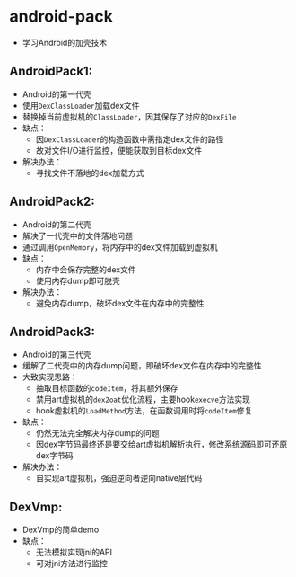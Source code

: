# android-pack
  - 学习Android的加壳技术
## AndroidPack1: 
  - Android的第一代壳
  - 使用`DexClassLoader`加载dex文件
  - 替换掉当前虚拟机的`ClassLoader`，因其保存了对应的`DexFile`
  - 缺点：
    - 因`DexClassLoader`的构造函数中需指定dex文件的路径
    - 故对文件I/O进行监控，便能获取到目标dex文件
  - 解决办法：
    - 寻找文件不落地的dex加载方式

## AndroidPack2: 
  - Android的第二代壳
  - 解决了一代壳中的文件落地问题
  - 通过调用`OpenMemory`，将内存中的dex文件加载到虚拟机
  - 缺点：
    - 内存中会保存完整的dex文件
    - 使用内存dump即可脱壳
  - 解决办法：
    - 避免内存dump，破坏dex文件在内存中的完整性

## AndroidPack3: 
  - Android的第三代壳
  - 缓解了二代壳中的内存dump问题，即破坏dex文件在内存中的完整性
  - 大致实现思路：
    - 抽取目标函数的`codeItem`，将其额外保存
    - 禁用art虚拟机的`dex2oat`优化流程，主要hook`execve`方法实现
    - hook虚拟机的`LoadMethod`方法，在函数调用时将`codeItem`修复
  - 缺点：
    - 仍然无法完全解决内存dump的问题
    - 因dex字节码最终还是要交给art虚拟机解析执行，修改系统源码即可还原dex字节码
  - 解决办法：
    - 自实现art虚拟机，强迫逆向者逆向native层代码

## DexVmp: 
  - DexVmp的简单demo
  - 缺点：
    - 无法模拟实现jni的API
    - 可对jni方法进行监控